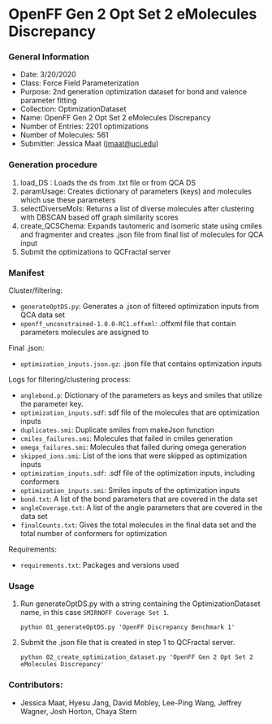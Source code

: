 # OpenFF Gen 2 Opt Set 2 eMolecules Discrepancy

### General Information
 - Date: 3/20/2020
 - Class: Force Field Parameterization
 - Purpose: 2nd generation optimization dataset for bond and valence parameter fitting
 - Collection: OptimizationDataset
 - Name: OpenFF Gen 2 Opt Set 2 eMolecules Discrepancy
 - Number of Entries: 2201 optimizations
 - Number of Molecules: 561
 - Submitter: Jessica Maat (jmaat@uci.edu)

### Generation procedure

1. load_DS : Loads the ds from .txt file or from QCA DS
2. paramUsage: Creates dictionary of parameters (keys) and molecules which use these parameters
3. selectDiverseMols: Returns a list of diverse molecules after clustering with DBSCAN based off graph similarity scores
4. create_QCSChema: Expands tautomeric and isomeric state using cmiles and fragmenter and creates .json file from final list of molecules for QCA input
5. Submit the optimizations to QCFractal server

### Manifest

Cluster/filtering:
 - `generateOptDS.py`: Generates a .json of filtered optimization inputs from QCA data set
 - `openff_unconstrained-1.0.0-RC1.offxml`: .offxml file that contain parameters molecules are assigned to

Final .json:
 - `optimization_inputs.json.gz`: .json file that contains optimization inputs

Logs for filtering/clustering process:
 - `anglebond.p`: Dictionary of the parameters as keys and smiles that utilize the parameter key.
 - `optimization_inputs.sdf`: sdf file of the molecules that are optimization inputs
 - `duplicates.smi`: Duplicate smiles from makeJson function
 - `cmiles_failures.smi`: Molecules that failed in cmiles generation
 - `omega_failures.smi`: Molecules that failed during omega generation
 - `skipped_ions.smi`: List of the ions that were skipped as optimization inputs
 - `optimization_inputs.sdf`: .sdf file of the optimization inputs, including conformers
 - `optimization_inputs.smi`: Smiles inputs of the optimization inputs
 - `bond.txt`: A list of the bond parameters that are covered in the data set
 - `angleCoverage.txt`: A list of the angle parameters that are covered in the data set
 - `finalCounts.txt`: Gives the total molecules in the final data set and the total number of conformers for optimization

Requirements:
 - `requirements.txt`: Packages and versions used

### Usage
1. Run generateOptDS.py with a string containing the OptimizationDataset name, in this case `SMIRNOFF Coverage Set 1`.
    ```
    python 01_generateOptDS.py 'OpenFF Discrepancy Benchmark 1'
    ```
2. Submit the .json file that is created in step 1 to QCFractal server.
   ```
   python 02_create_optimization_dataset.py 'OpenFF Gen 2 Opt Set 2 eMolecules Discrepancy'
   ```


### Contributors:
 - Jessica Maat, Hyesu Jang, David Mobley, Lee-Ping Wang, Jeffrey Wagner, Josh Horton, Chaya Stern

